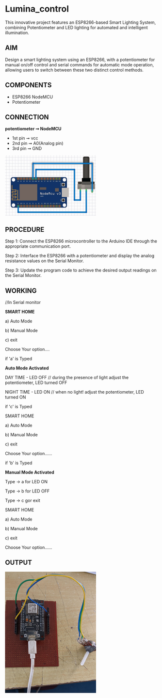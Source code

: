# **Lumina_control**
This innovative project features an ESP8266-based Smart Lighting System, combining Potentiometer and LED lighting for automated and intelligent illumination.

## AIM
Design a smart lighting system using an ESP8266, with a potentiometer for manual on/off control and serial commands for automatic mode operation, allowing users to switch between these two distinct control methods.

## COMPONENTS
*  ESP8266 NodeMCU
*  Potentiometer

## CONNECTION
**potentiometer ➞ NodeMCU**
* 1st pin ➞ vcc
* 2nd pin ➞ A0(Analog pin)
* 3rd pin ➞ GND

<img src="https://github.com/EmildaBabu/LUMINA_CONTROL/blob/464ccdc1cb5b44c842b98ea35b701694c93a4906/connection.jpg?raw=true" alt="connection" width="300" height="200">

## PROCEDURE

Step 1: Connect the ESP8266 microcontroller to the Arduino IDE through the appropriate communication port.  

Step 2: Interface the ESP8266 with a potentiometer and display the analog resistance values on the Serial Monitor.  

Step 3: Update the program code to achieve the desired output readings on the Serial Monitor.  


## WORKING
//In Serial monitor

**SMART HOME** 
  
  a) Auto Mode  
  
  b) Manual Mode  
  
  c) exit  

Choose Your option....  


if 'a' is Typed  

**Auto Mode Activated**  
  
  DAY TIME - LED OFF // during the presence of light adjust the potentiometer, LED turned OFF  
  
  NIGHT TIME - LED ON // when no light! adjust the potentiometer, LED turned ON  


if 'c' is Typed  

SMART HOME  

a) Auto Mode  

b) Manual Mode  

c) exit  

Choose Your option......  

if 'b' is Typed  

**Manual Mode Activated**  

  Type -> a for LED ON  
  
  Type -> b for LED OFF  
  
  Type -> c gor exit  

SMART HOME  

a) Auto Mode  

b) Manual Mode  

c) exit  

Choose Your option......

## OUTPUT
<img src= "https://github.com/EmildaBabu/LUMINA_CONTROL/blob/8bd211e2899bc4415421f02195e20a4aaba78221/output.jpg?raw=true" alt="output" width="300" height="400">
